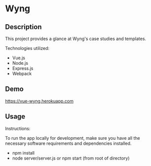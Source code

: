# Wyng

## Description

This project provides a glance at Wyng's case studies and templates.

Technologies utilized:
- Vue.js
- Node.js
- Express.js
- Webpack

## Demo

https://vue-wyng.herokuapp.com

## Usage

Instructions:

To run the app locally for development, make sure you have all the necessary software requirements and dependencies installed.

- npm install
- node server/server.js or npm start (from root of directory)
